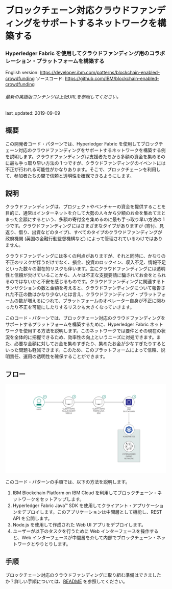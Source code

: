 # ブロックチェーン対応クラウドファンディングをサポートするネットワークを構築する

### Hyperledger Fabric を使用してクラウドファンディング用のコラボレーション・プラットフォームを構築する

English version: https://developer.ibm.com/patterns/blockchain-enabled-crowdfunding
  ソースコード: https://github.com/IBM/blockchain-enabled-crowdfunding

###### 最新の英語版コンテンツは上記URLを参照してください。
last_updated: 2019-09-09

 ## 概要

この開発者コード・パターンでは、Hyperledger Fabric を使用してブロックチェーン対応のクラウドファンディングをサポートするネットワークを構築する例を説明します。クラウドファンディングは支援者たちから多額の資金を集めるのに最も手っ取り早い方法の 1 つですが、クラウドファンディングのイベントには不正が行われる可能性がかなりあります。そこで、ブロックチェーンを利用して、参加者たちの間で信頼と透明性を確保できるようにします。

## 説明

クラウドファンディングは、プロジェクトやベンチャーの資金を提供することを目的に、通常はインターネットを介して大勢の人々から少額のお金を集めてまとまった金額にするという、多額の寄付金を集めるのに最も手っ取り早い方法の 1 つです。クラウドファンディングにはさまざまなタイプがありますが (寄付、見返り、借り、出資などのタイプ)、すべてのタイプのクラウドファンディングが政府機関 (英国の金融行動監督機構など) によって管理されているわけではありません。

クラウドファンディングには多くの利点がありますが、それと同時に、かなりの不正のリスクが伴うだけでなく、損金、投資のロックイン、収入不足、情報不足といった数々の潜在的リスクも伴います。主にクラウドファンディングには透明性と信頼が欠けていることから、人々は不正な支援要請に騙されてお金をとられるのではないかと不安を感じるものです。クラウドファンディングに関連するトランザクションの数と金額を考えると、クラウドファンディングについて報告された不正の数はかなり少ないとは言え、クラウドファンディング・プラットフォームの数が増えるにつれて、プラットフォームのオペレーター自身が不正に関わったり不正を可能にしたりするリスクも大きくなっていきます。

このコード・パターンでは、ブロックチェーン対応のクラウドファンディングをサポートするプラットフォームを構築するために、Hyperledger Fabric ネットワークを使用する方法を説明します。このネットワークでは要件とその現在の状況を全体的に把握できるため、効率性の向上というニーズに対処できます。また、必要な金額に対してお金を集めすぎたり、集めたお金が少なすぎたりするといった問題も軽減できます。このため、このプラットフォームによって信頼、説明責任、運用の透明性を確保することができます。

## フロー

![ブロックチェーン対応クラウドファンディングを示す図](./images/flow-v2.png)

このコード・パターンの手順では、以下の方法を説明します。

1. IBM Blockchain Platform on IBM Cloud を利用してブロックチェーン・ネットワークをセットアップします。
1. Hyperledger Fabric Java&trade; SDK を使用してクライアント・アプリケーションをデプロイします。このアプリケーションは中間層として機能し、REST API を公開します。
1. Node.js を使用して作成された Web UI アプリをデプロイします。
1. ユーザーが以下のタスクを行うために Web インターフェースを操作すると、Web インターフェースが中間層を介して内部でブロックチェーン・ネットワークとやりとりします。

## 手順

ブロックチェーン対応のクラウドファンディングに取り組む準備はできましたか？詳しい手順については、[README](https://github.com/IBM/blockchain-enabled-crowdfunding/blob/master/README.md) を参照してください。
